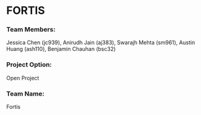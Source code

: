 # FORTIS

### Team Members: 
Jessica Chen (jc939), Anirudh Jain (aj383), Swarajh Mehta (sm961), Austin Huang (ash110), Benjamin Chauhan (bsc32)

### Project Option: 
Open Project

### Team Name: 
Fortis
